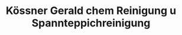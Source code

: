 ---
title: "Kössner Gerald chem Reinigung u Spannteppichreinigung"
url: /schwarzach-im-pongau/koessner-gerald-chem-reinigung-u-spannteppichreinigung/
shop: Wäscherei
---